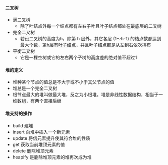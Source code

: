 #### 二叉树

- 满二叉树
  - 除了叶结点外每一个结点都有左右子叶且叶子结点都处在最底层的二叉树
- 完全二叉树
  - 若设二叉树的高度为h，除第 h 层外，其它各层 (1～h-1) 的结点数都达到最大个数，第h层有[叶子结点](https://baike.baidu.com/item/叶子结点)，并且叶子结点都是从左到右依次排布
- 平衡二叉树
  - 它是一棵空树或它的左右两个子树的高度差的绝对值不超过1

#### 堆的定义

- 堆种某个节点的值总是不大于或不小于其父节点的值
- 堆总是一个完全二叉树
- 根节点最大的堆叫做最大堆，反之为小根堆。堆是非线性数据结构，相当于一维数组，有两个直接后继


#### 堆支持的操作
- build 建堆
- insert 向堆中插入一个新元素
- update 将信元素提升使其符合堆的性质
- get 获取当前堆顶元素的值
- delete 删除堆顶元素
- heapify 是删除堆顶元素的堆再次成为堆